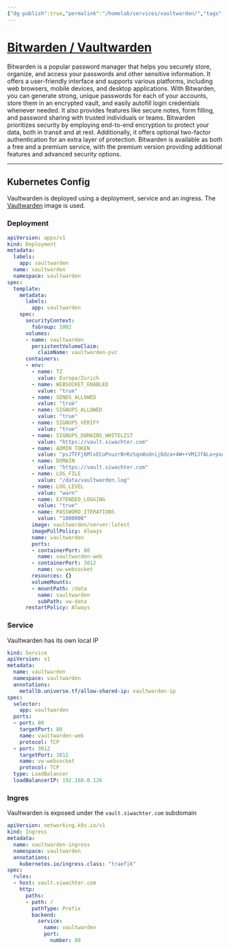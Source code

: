 ```yaml
---
{"dg-publish":true,"permalink":"/homelab/services/vaultwarden/","tags":["jarvis/media, jarvis/service"],"created":"","updated":""}
---
```


# [Bitwarden / Vaultwarden](https://vault.siwachter.com)
Bitwarden is a popular password manager that helps you securely store, organize, and access your passwords and other sensitive information. It offers a user-friendly interface and supports various platforms, including web browsers, mobile devices, and desktop applications. With Bitwarden, you can generate strong, unique passwords for each of your accounts, store them in an encrypted vault, and easily autofill login credentials whenever needed. It also provides features like secure notes, form filling, and password sharing with trusted individuals or teams. Bitwarden prioritizes security by employing end-to-end encryption to protect your data, both in transit and at rest. Additionally, it offers optional two-factor authentication for an extra layer of protection. Bitwarden is available as both a free and a premium service, with the premium version providing additional features and advanced security options.

---
## Kubernetes Config
Vaultwarden is deployed using a deployment, service and an ingress. The [Vaultwarden](vaultwarden/server:latest) image is used.

### Deployment
```yml
apiVersion: apps/v1
kind: Deployment
metadata:
  labels:
    app: vaultwarden
  name: vaultwarden
  namespace: vaultwarden
spec:
  template:
    metadata:
      labels:
        app: vaultwarden
    spec:
      securityContext:
        fsGroup: 1002
      volumes:
      - name: vaultwarden
        persistentVolumeClaim:
          claimName: vaultwarden-pvc
      containers:
      - env:
        - name: TZ
          value: Europe/Zurich
        - name: WEBSOCKET_ENABLED
          value: "true"
        - name: SENDS_ALLOWED
          value: "true"
        - name: SIGNUPS_ALLOWED
          value: "true"
        - name: SIGNUPS_VERIFY
          value: "true"
        - name: SIGNUPS_DOMAINS_WHITELIST
          value: "https://vault.siwachter.com"
        - name: ADMIN_TOKEN
          value: "psJTFFj6MlxECuPnuzrB+RzSqxWsdnijOdza+4W++VM1JfALa+pxwvpjyUACUNTa"
        - name: DOMAIN
          value: "https://vault.siwachter.com"
        - name: LOG_FILE
          value: "/data/vaultwarden.log"
        - name: LOG_LEVEL
          value: "warn"
        - name: EXTENDED_LOGGING
          value: "true"
        - name: PASSWORD_ITERATIONS
          value: "1000000"
        image: vaultwarden/server:latest
        imagePullPolicy: Always
        name: vaultwarden
        ports:
        - containerPort: 80
          name: vaultwarden-web  
        - containerPort: 3012
          name: vw-websocket   
        resources: {}
        volumeMounts:
        - mountPath: /data
          name: vaultwarden
          subPath: vw-data
      restartPolicy: Always
```

### Service
Vaultwarden has its own local IP
```yml
kind: Service
apiVersion: v1
metadata:
  name: vaultwarden
  namespace: vaultwarden
  annotations:
    metallb.universe.tf/allow-shared-ip: vaultwarden-ip
spec:
  selector:
    app: vaultwarden
  ports:                      
  - port: 80
    targetPort: 80
    name: vaultwarden-web
    protocol: TCP
  - port: 3012
    targetPort: 3012
    name: vw-websocket
    protocol: TCP
  type: LoadBalancer
  loadBalancerIP: 192.168.0.126
```

### Ingres
Vaultwarden is exposed under the ```vault.siwachter.com``` subdomain
```yml
apiVersion: networking.k8s.io/v1
kind: Ingress
metadata:
  name: vaultwarden-ingress
  namespace: vaultwarden
  annotations:
    kubernetes.io/ingress.class: "traefik"
spec:
  rules:
  - host: vault.siwachter.com
    http:
      paths:
      - path: /
        pathType: Prefix
        backend:
          service:
            name: vaultwarden
            port: 
              number: 80
```
